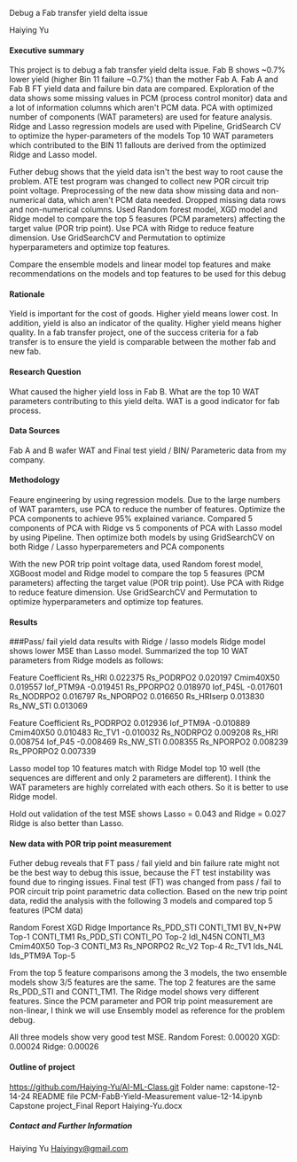Debug a Fab transfer yield delta issue

Haiying Yu

#### Executive summary
This project is to debug a fab transfer yield delta issue.  Fab B shows ~0.7% lower yield (higher Bin 11 failure ~0.7%) than the mother Fab A.
Fab A and Fab B FT yield data and failure bin data are compared.
Exploration of the data shows some missing values in PCM (process control monitor) data and a lot of information columns which aren't PCM data.
PCA with optimized number of components (WAT parameters) are used for feature analysis.
Ridge and Lasso regression models are used with Pipeline, GridSearch CV to optimize the hyper-parameters of the models
Top 10 WAT parameters which contributed to the BIN 11  fallouts are derived from the optimized Ridge and Lasso model.

Futher debug shows that the yield data isn't the best way to root cause the problem.  ATE test program was changed to collect new POR circuit trip point voltage.
Preprocessing of the new data show missing data and non-numerical data, which aren't PCM data needed.  Dropped missing data rows and non-numerical columns.
Used Random forest model, XGD model and Ridge model to compare the top 5 feasures (PCM parameters) affecting the target value (POR trip point).
Use PCA with Ridge to reduce feature dimension.  Use GridSearchCV and Permutation to optimize hyperparameters and optimize top features.

Compare the ensemble models and linear model top features and make recommendations on the models and top features to be used for this debug 


#### Rationale
Yield is important for the cost of goods.  Higher yield means lower cost. In addition, yield is also an indicator of the quality.  Higher yield means higher quality.
In a fab transfer project, one of the success criteria for a fab transfer is to ensure the yield is comparable between the mother fab and new fab.

#### Research Question
What caused the higher yield loss in Fab B.
What are the top 10 WAT parameters contributing to this yield delta. WAT is a good indicator for fab process.

#### Data Sources
Fab A and B  wafer WAT and Final test yield / BIN/ Parameteric data from my company. 

#### Methodology
Feaure engineering by using regression models.
Due to the large numbers of WAT paramters, use PCA to reduce the number of features. Optimize the PCA components to achieve 95% explained variance.
Compared 5 components of PCA with Ridge vs 5 components of PCA with Lasso model by using Pipeline.
Then optimize both models by using GridSearchCV on both Ridge / Lasso hyperparemeters and PCA components

With the new POR trip point voltage data,  used Random forest model, XGBoost model and Ridge model to compare the top 5 feasures (PCM parameters) affecting the target value (POR trip point).
Use PCA with Ridge to reduce feature dimension.  Use GridSearchCV and Permutation to optimize hyperparameters and optimize top features.

#### Results

###Pass/ fail yield data results with Ridge / lasso models
Ridge model shows lower MSE than Lasso model.
Summarized the top 10 WAT parameters from Ridge models as follows:


Feature	Coefficient
Rs_HRI	0.022375
Rs_PODRPO2	0.020197
Cmim40X50	0.019557
Iof_PTM9A	-0.019451
Rs_PPORPO2	0.018970
Iof_P45L	-0.017601
Rs_NODRPO2	0.016797
Rs_NPORPO2	0.016650
Rs_HRIserp	0.013830
Rs_NW_STI	0.013069

Feature	Coefficient
Rs_PODRPO2	0.012936
Iof_PTM9A	-0.010889
Cmim40X50	0.010483
Rc_TV1	-0.010032
Rs_NODRPO2	0.009208
Rs_HRI	0.008754
Iof_P45	-0.008469
Rs_NW_STI	0.008355
Rs_NPORPO2	0.008239
Rs_PPORPO2	0.007339

Lasso model top 10 features match with Ridge Model top 10 well (the sequences are different and only 2 parameters are different). 
I think the WAT parameters are highly correlated with each others. So it is better to use Ridge model.

Hold out validation of the test MSE shows Lasso = 0.043 and Ridge = 0.027  Ridge is also better than Lasso.

#### New data with POR trip point measurement 
Futher debug reveals that FT pass / fail yield and bin failure rate might not be the best way to debug this issue, because the FT test instability was found due to ringing issues.
Final test (FT) was changed from pass / fail to POR circuit trip point parametric data collection.
Based on the new trip point data, redid the analysis with the following 3 models and compared top 5 features (PCM data)

Random Forest	XGD	      Ridge	   Importance
Rs_PDD_STI	  CONTI_TM1	   BV_N+PW	Top-1
CONTI_TM1	Rs_PDD_STI	  CONTI_PO	Top-2
Idl_N45N	CONTI_M3	  Cmim40X50	Top-3
CONTI_M3	Rs_NPORPO2	  Rc_V2	    Top-4
Rc_TV1	    Ids_N4L	     Ids_PTM9A	Top-5

From the top 5 feature comparisons among the 3 models, the two ensemble models show 3/5 features are the same. 
The top 2 features are the same Rs_PDD_STI and CONT1_TM1. The Ridge model shows very different features. 
Since the PCM parameter and POR trip point measurement are non-linear, I think we will use Ensembly model as reference for the problem debug.

All three models show very good test MSE.  Random Forest:  0.00020   XGD: 0.00024   Ridge: 0.00026

#### Outline of project
https://github.com/Haiying-Yu/AI-ML-Class.git
Folder name: capstone-12-14-24
README file
PCM-FabB-Yield-Measurement value-12-14.ipynb
Capstone project_Final Report Haiying-Yu.docx

##### Contact and Further Information
Haiying Yu
Haiyingy@gmail.com